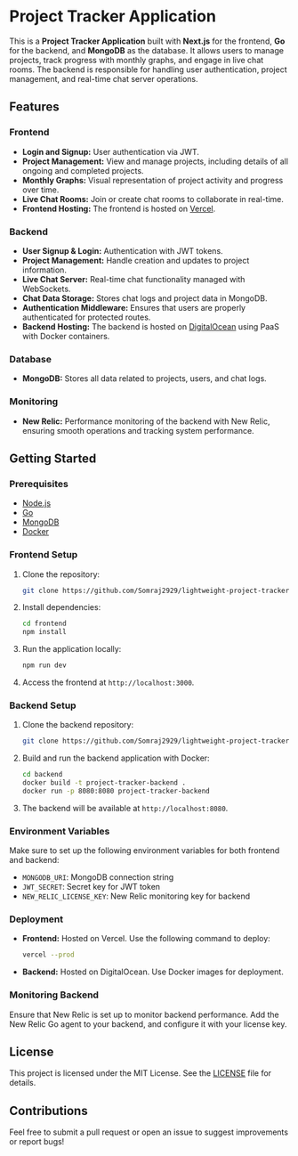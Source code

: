 # Project Tracker Application

This is a **Project Tracker Application** built with **Next.js** for the frontend, **Go** for the backend, and **MongoDB** as the database. It allows users to manage projects, track progress with monthly graphs, and engage in live chat rooms. The backend is responsible for handling user authentication, project management, and real-time chat server operations.

## Features

### Frontend

- **Login and Signup:** User authentication via JWT.
- **Project Management:** View and manage projects, including details of all ongoing and completed projects.
- **Monthly Graphs:** Visual representation of project activity and progress over time.
- **Live Chat Rooms:** Join or create chat rooms to collaborate in real-time.
- **Frontend Hosting:** The frontend is hosted on [Vercel](https://vercel.com).

### Backend

- **User Signup & Login:** Authentication with JWT tokens.
- **Project Management:** Handle creation and updates to project information.
- **Live Chat Server:** Real-time chat functionality managed with WebSockets.
- **Chat Data Storage:** Stores chat logs and project data in MongoDB.
- **Authentication Middleware:** Ensures that users are properly authenticated for protected routes.
- **Backend Hosting:** The backend is hosted on [DigitalOcean](https://www.digitalocean.com) using PaaS with Docker containers.

### Database

- **MongoDB:** Stores all data related to projects, users, and chat logs.

### Monitoring

- **New Relic:** Performance monitoring of the backend with New Relic, ensuring smooth operations and tracking system performance.

## Getting Started

### Prerequisites

- [Node.js](https://nodejs.org/en/download/)
- [Go](https://golang.org/dl/)
- [MongoDB](https://www.mongodb.com/try/download/community)
- [Docker](https://www.docker.com/get-started)

### Frontend Setup

1. Clone the repository:
   ```bash
   git clone https://github.com/Somraj2929/lightweight-project-tracker.git
   ```
2. Install dependencies:
   ```bash
   cd frontend
   npm install
   ```
3. Run the application locally:
   ```bash
   npm run dev
   ```
4. Access the frontend at `http://localhost:3000`.

### Backend Setup

1. Clone the backend repository:
   ```bash
   git clone https://github.com/Somraj2929/lightweight-project-tracker.git
   ```
2. Build and run the backend application with Docker:
   ```bash
   cd backend
   docker build -t project-tracker-backend .
   docker run -p 8080:8080 project-tracker-backend
   ```
3. The backend will be available at `http://localhost:8080`.

### Environment Variables

Make sure to set up the following environment variables for both frontend and backend:

- `MONGODB_URI`: MongoDB connection string
- `JWT_SECRET`: Secret key for JWT token
- `NEW_RELIC_LICENSE_KEY`: New Relic monitoring key for backend

### Deployment

- **Frontend:** Hosted on Vercel. Use the following command to deploy:
  ```bash
  vercel --prod
  ```
- **Backend:** Hosted on DigitalOcean. Use Docker images for deployment.

### Monitoring Backend

Ensure that New Relic is set up to monitor backend performance. Add the New Relic Go agent to your backend, and configure it with your license key.

## License

This project is licensed under the MIT License. See the [LICENSE](LICENSE) file for details.

## Contributions

Feel free to submit a pull request or open an issue to suggest improvements or report bugs!
